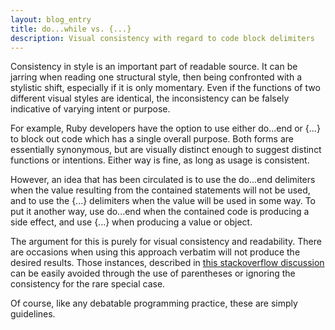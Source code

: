 ```yaml
---
layout: blog_entry
title: do...while vs. {...}
description: Visual consistency with regard to code block delimiters
---
```

Consistency in style is an important part of readable source. It can be jarring when reading one structural style, then being confronted with a stylistic shift, especially if it is only momentary. Even if the functions of two different visual styles are identical, the inconsistency can be falsely indicative of varying intent or purpose.

For example, Ruby developers have the option to use either do...end or {...} to block out code which has a single overall purpose. Both forms are essentially synonymous, but are visually distinct enough to suggest distinct functions or intentions. Either way is fine, as long as usage is consistent.

However, an idea that has been circulated is to use the do...end delimiters when the value resulting from the contained statements will not be used, and to use the {...} delimiters when the value will be used in some way. To put it another way, use do...end when the contained code is producing a side effect, and use {...} when producing a value or object.

The argument for this is purely for visual consistency and readability. There are occasions when using this approach verbatim will not produce the desired results. Those instances, described in [this stackoverflow discussion]({http://stackoverflow.com/questions/5587264/do-end-vs-curly-braces-for-blocks-in-ruby}) can be easily avoided through the use of parentheses or ignoring the consistency for the rare special case.

Of course, like any debatable programming practice, these are simply guidelines.
